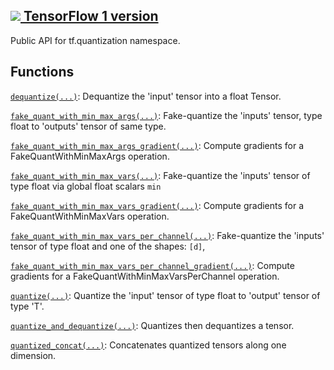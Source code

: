 [ ![](https://tensorflow.google.cn/images/tf_logo_32px.png) TensorFlow 1
version](/versions/r1.15/api_docs/python/tf/compat/v2/quantization)  
---  
  
Public API for tf.quantization namespace.

## Functions

[`dequantize(...)`](https://tensorflow.google.cn/api_docs/python/tf/quantization/dequantize):
Dequantize the 'input' tensor into a float Tensor.

[`fake_quant_with_min_max_args(...)`](https://tensorflow.google.cn/api_docs/python/tf/quantization/fake_quant_with_min_max_args):
Fake-quantize the 'inputs' tensor, type float to 'outputs' tensor of same
type.

[`fake_quant_with_min_max_args_gradient(...)`](https://tensorflow.google.cn/api_docs/python/tf/quantization/fake_quant_with_min_max_args_gradient):
Compute gradients for a FakeQuantWithMinMaxArgs operation.

[`fake_quant_with_min_max_vars(...)`](https://tensorflow.google.cn/api_docs/python/tf/quantization/fake_quant_with_min_max_vars):
Fake-quantize the 'inputs' tensor of type float via global float scalars `min`

[`fake_quant_with_min_max_vars_gradient(...)`](https://tensorflow.google.cn/api_docs/python/tf/quantization/fake_quant_with_min_max_vars_gradient):
Compute gradients for a FakeQuantWithMinMaxVars operation.

[`fake_quant_with_min_max_vars_per_channel(...)`](https://tensorflow.google.cn/api_docs/python/tf/quantization/fake_quant_with_min_max_vars_per_channel):
Fake-quantize the 'inputs' tensor of type float and one of the shapes: `[d]`,

[`fake_quant_with_min_max_vars_per_channel_gradient(...)`](https://tensorflow.google.cn/api_docs/python/tf/quantization/fake_quant_with_min_max_vars_per_channel_gradient):
Compute gradients for a FakeQuantWithMinMaxVarsPerChannel operation.

[`quantize(...)`](https://tensorflow.google.cn/api_docs/python/tf/quantization/quantize):
Quantize the 'input' tensor of type float to 'output' tensor of type 'T'.

[`quantize_and_dequantize(...)`](https://tensorflow.google.cn/api_docs/python/tf/quantization/quantize_and_dequantize):
Quantizes then dequantizes a tensor.

[`quantized_concat(...)`](https://tensorflow.google.cn/api_docs/python/tf/quantization/quantized_concat):
Concatenates quantized tensors along one dimension.

